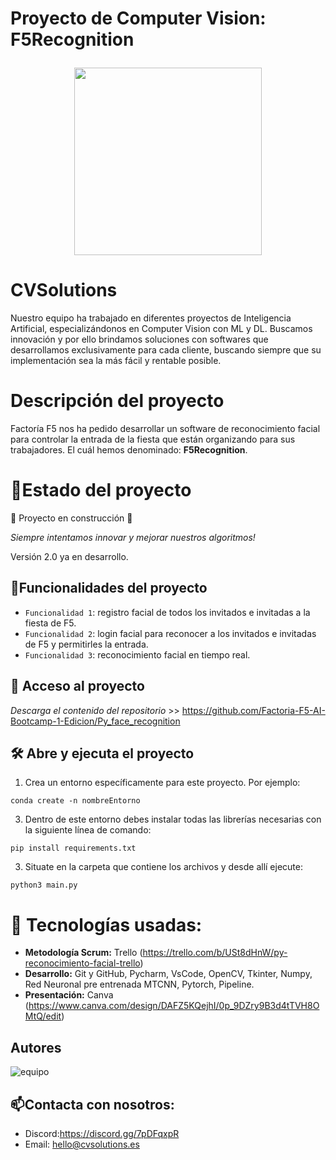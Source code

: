 <h1 align="center">
  <p align="left">Proyecto de Computer Vision: F5Recognition</p>
  <img align="center" width="300" height="300" src="https://user-images.githubusercontent.com/108665441/217483255-1d0f97e5-25b4-4d7b-b6f6-8bbb0057a432.png">
</h1>

# CVSolutions 
Nuestro equipo ha trabajado en diferentes proyectos de Inteligencia Artificial, especializándonos en Computer Vision con ML y DL. 
Buscamos innovación y por ello brindamos soluciones con softwares que desarrollamos exclusivamente para cada cliente, buscando siempre que su implementación sea la más fácil y rentable posible.

# Descripción del proyecto 
Factoría F5 nos ha pedido desarrollar un software de reconocimiento facial para controlar la entrada de la fiesta que están organizando para sus trabajadores. El cuál hemos denominado: **F5Recognition**.

# :mechanical_arm:Estado del proyecto
:construction: Proyecto en construcción :construction:

*Siempre intentamos innovar y mejorar nuestros algoritmos!*

Versión 2.0 ya en desarrollo.

## :hammer:Funcionalidades del proyecto

- `Funcionalidad 1`: registro facial de todos los invitados e invitadas a la fiesta de  F5.
- `Funcionalidad 2`: login facial para reconocer a los invitados e invitadas de F5 y permitirles la entrada.
- `Funcionalidad 3`: reconocimiento facial en tiempo real.

## 📁 Acceso al proyecto

*Descarga el contenido del repositorio* >> https://github.com/Factoria-F5-AI-Bootcamp-1-Edicion/Py_face_recognition

## 🛠️ Abre y ejecuta el proyecto

1. Crea un entorno específicamente para este proyecto. Por ejemplo: 
```
conda create -n nombreEntorno
```
3. Dentro de este entorno debes instalar todas las librerías necesarias con la siguiente línea de comando:
```
pip install requirements.txt
```
3. Situate en la carpeta que contiene los archivos y desde allí ejecute:
```
python3 main.py
```

# :wrench: Tecnologías usadas:

   - **Metodología Scrum:** Trello (https://trello.com/b/USt8dHnW/py-reconocimiento-facial-trello)
   - **Desarrollo:** Git y GitHub, Pycharm, VsCode, OpenCV, Tkinter, Numpy, Red Neuronal pre entrenada MTCNN, Pytorch, Pipeline.
   - **Presentación:** Canva (https://www.canva.com/design/DAFZ5KQejhI/0p_9DZry9B3d4tTVH8OMtQ/edit) 


## Autores
![equipo](https://user-images.githubusercontent.com/108665441/217483671-7832066e-e9ff-4156-ab51-f97c6930b749.png)

## :mailbox:Contacta con nosotros:
- Discord:https://discord.gg/7pDFqxpR
- Email: hello@cvsolutions.es
